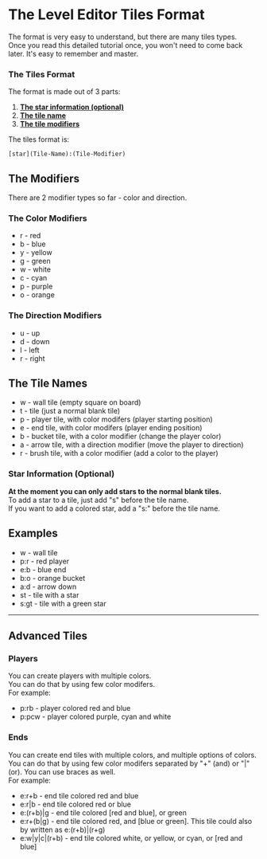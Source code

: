 # The Level Editor Tiles Format
The format is very easy to understand, but there are many tiles types.  
Once you read this detailed tutorial once, you won't need to come back later. It's easy to remember and master.

### The Tiles Format
The format is made out of 3 parts:
1. **[The star information (optional)](#star-information-optional)**
2. **[The tile name](#the-tile-names)**
3. **[The tile modifiers](#the-modifiers)**

The tiles format is:
```
[star](Tile-Name):(Tile-Modifier)
```

## The Modifiers
There are 2 modifier types so far - color and direction.

### The Color Modifiers
* r - red
* b - blue
* y - yellow
* g - green
* w - white
* c - cyan
* p - purple
* o - orange

### The Direction Modifiers
* u - up
* d - down
* l - left
* r - right

## The Tile Names
* w - wall tile (empty square on board)
* t - tile (just a normal blank tile)
* p - player tile, with color modifers (player starting position)
* e - end tile, with color modifers (player ending position)
* b - bucket tile, with a color modifier (change the player color)
* a - arrow tile, with a direction modifier (move the player to direction)
* r - brush tile, with a color modifier (add a color to the player)

### Star Information (Optional)
**At the moment you can only add stars to the normal blank tiles.**   
To add a star to a tile, just add "s" before the tile name.  
If you want to add a colored star, add a "s:<color>" before the tile name.

## Examples
* w - wall tile
* p:r - red player
* e:b - blue end
* b:o - orange bucket
* a:d - arrow down
* st - tile with a star
* s:gt - tile with a green star

-------
## Advanced Tiles
### Players
You can create players with multiple colors.  
You can do that by using few color modifers.   
For example:
* p:rb - player colored red and blue
* p:pcw - player colored purple, cyan and white

### Ends
You can create end tiles with multiple colors, and multiple options of colors.  
You can do that by using few color modifers separated by "+" (and) or "|" (or). You can use braces as well.  
For example:
* e:r+b - end tile colored red and blue
* e:r|b - end tile colored red or blue
* e:(r+b)|g - end tile colored [red and blue], or green
* e:r+(b|g) - end tile colored red, and [blue or green]. This tile could also by written as e:(r+b)|(r+g)
* e:w|y|c|(r+b) - end tile colored white, or yellow, or cyan, or [red and blue]
